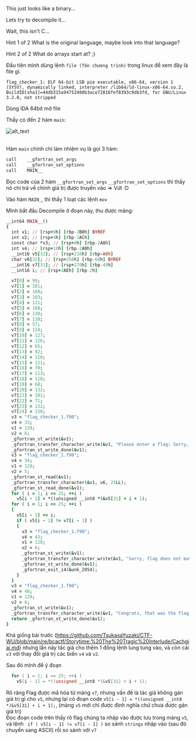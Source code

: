 This just looks like a binary...

Lets try to decompile it...

Wait, this isn't C...

Hint 1 of 2
What is the original language, maybe look into that language?

Hint 2 of 2
What do arrays start at? ;)

Đầu tiên mình dùng lệnh ```file (Tên chương trình)``` trong linux để xem đây là file gì.

```flag_checker_1: ELF 64-bit LSB pie executable, x86-64, version 1 (SYSV), dynamically linked, interpreter /lib64/ld-linux-x86-64.so.2, BuildID[sha1]=44db315a94752488b3ace72816fef8393c9db3fd, for GNU/Linux 3.2.0, not stripped```

Dùng IDA 64bit mở file

Thấy có đến 2 hàm ```main```:

![alt_text](https://i.imgur.com/8TRsRjC.png)

<br/>Hàm ```main``` chính chỉ làm nhiệm vụ là gọi 3 hàm:

```python
call    __gfortran_set_args
call    __gfortran_set_options
call    MAIN__
```
Đọc code của 2 hàm ```__gfortran_set_args``` ```__gfortran_set_options``` thì thấy nó chỉ trả về chính giá trị được truyền vào => Vứt :D

Vào hàm ```MAIN_```, thì thấy 1 loạt các lệnh ```mov```

Mình bắt đầu Decompile ở đoạn này, thu được mảng: <br/>

```ruby
__int64 MAIN__()
{
  int v1; // [rsp+0h] [rbp-2B0h] BYREF
  int v2; // [rsp+4h] [rbp-2ACh]
  const char *v3; // [rsp+8h] [rbp-2A8h]
  int v4; // [rsp+10h] [rbp-2A0h]
  __int16 v5[32]; // [rsp+210h] [rbp-A0h]
  char v6[32]; // [rsp+250h] [rbp-60h] BYREF
  __int16 v7[31]; // [rsp+270h] [rbp-40h]
  __int16 i; // [rsp+2AEh] [rbp-2h]

  v7[0] = 99;
  v7[1] = 101;
  v7[2] = 100;
  v7[3] = 103;
  v7[4] = 121;
  v7[5] = 108;
  v7[6] = 130;
  v7[7] = 110;
  v7[8] = 57;
  v7[9] = 124;
  v7[10] = 127;
  v7[11] = 126;
  v7[12] = 65;
  v7[13] = 92;
  v7[14] = 110;
  v7[15] = 121;
  v7[16] = 70;
  v7[17] = 113;
  v7[18] = 118;
  v7[19] = 68;
  v7[20] = 132;
  v7[21] = 101;
  v7[22] = 71;
  v7[23] = 132;
  v7[24] = 150;
  v3 = "flag_checker_1.f90";
  v4 = 33;
  v1 = 128;
  v2 = 6;
  _gfortran_st_write(&v1);
  _gfortran_transfer_character_write(&v1, "Please enter a flag: Sorry, flag does not match.", 21LL);
  _gfortran_st_write_done(&v1);
  v3 = "flag_checker_1.f90";
  v4 = 34;
  v1 = 128;
  v2 = 5;
  _gfortran_st_read(&v1);
  _gfortran_transfer_character(&v1, v6, 25LL);
  _gfortran_st_read_done(&v1);
  for ( i = 1; i <= 25; ++i )
    v5[i - 1] = *((unsigned __int8 *)&v5[31] + i + 1);
  for ( i = 1; i <= 25; ++i )
  {
    v5[i - 1] += i;
    if ( v5[i - 1] != v7[i - 1] )
    {
      v3 = "flag_checker_1.f90";
      v4 = 43;
      v1 = 128;
      v2 = 6;
      _gfortran_st_write(&v1);
      _gfortran_transfer_character_write(&v1, "Sorry, flag does not match.", 27LL);
      _gfortran_st_write_done(&v1);
      _gfortran_exit_i4(&unk_2054);
    }
  }
  v3 = "flag_checker_1.f90";
  v4 = 48;
  v1 = 128;
  v2 = 6;
  _gfortran_st_write(&v1);
  _gfortran_transfer_character_write(&v1, "Congrats, that was the flag!", 28LL);
  return _gfortran_st_write_done(&v1);
}
```
Khá giống bài trước (https://github.com/TsukasaYuzaki/CTF-WU/blob/main/re/bcactf/Storytime:%20The%20Tragic%20Interlude/Cachgiai.md) nhưng lần này tác giả cho thêm 1 đống lệnh lung tung vào, và còn cái ```v3``` với thay đổi giá trị các biến ```v4``` và ```v2```.

Sau đó mình để ý đoạn
```C
  for ( i = 1; i <= 25; ++i )
    v5[i - 1] = *((unsigned __int8 *)&v5[31] + i + 1);
```

Rõ ràng Flag được mã hóa từ mảng ```v7```, nhưng vấn đề là tác giả không gán giá trị gì cho ```v5```, nhưng lại có đoạn code ```v5[i - 1] = *((unsigned __int8 *)&v5[31] + i + 1);```, (mảng ```v5``` mới chỉ được định nghĩa chứ chưa được gán giá trị)<br/>
Đọc đoạn code trên thấy rõ flag chúng ta nhập vào được lưu trong mảng ```v5```, và lệnh ``` if ( v5[i - 1] != v7[i - 1] )``` so sánh ```strings``` nhập vào (sau đó chuyển sang ASCII) rồi so sánh với ```v7```
                                                                                     
